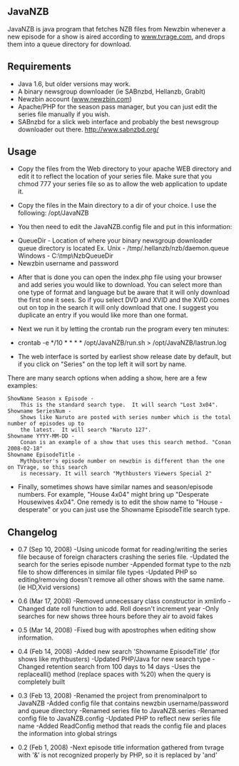 JavaNZB
---------------

JavaNZB is java program that fetches NZB files from Newzbin whenever a
new episode for a show is aired according to www.tvrage.com, and drops them into a
queue directory for download.

Requirements
---------------

 * Java 1.6, but older versions may work.
 * A binary newsgroup downloader (ie SABnzbd, Hellanzb, GrabIt)
 * Newzbin account (www.newzbin.com)
 * Apache/PHP for the season pass manager, but you can just edit the series file manually if you wish.
 * SABnzbd for a slick web interface and probably the best newsgroup downloader out there.
   http://www.sabnzbd.org/

Usage
---------------

- Copy the files from the Web directory to your apache WEB directory and edit it to 
reflect the location of your series file.  Make sure that you chmod 777 your 
series file so as to allow the web application to update it.

- Copy the files in the Main directory to a dir of your choice.  I use the following:
/opt/JavaNZB

- You then need to edit the JavaNZB.config file and put in this information:
 * QueueDir - Location of where your binary newsgroup downloader queue directory is located
   Ex. Unix - /tmp/.hellanzb/nzb/daemon.queue
       Windows - C:\\tmp\\NzbQueueDir
 * Newzbin username and password


- After that is done you can open the index.php file using your browser and add
series you would like to download.  You can select more than one type of format
and language but be aware that it will only download the first one it sees.
So if you select DVD and XVID and the XVID comes out on top in the search it will
only download that one.  I suggest you duplicate an entry if you would like more
than one format.

- Next we run it by letting the crontab run the program every ten minutes:

- crontab -e
  */10 * * * *    /opt/JavaNZB/run.sh > /opt/JavaNZB/lastrun.log

- The web interface is sorted by earliest show release date by default, but if you click on "Series"
on the top left it will sort by name.  

There are many search options when adding a show, here are a few examples:

    ShowName Season x Episode - 
		This is the standard search type.  It will search "Lost 3x04".
	Showname SeriesNum - 
		Shows like Naruto are posted with series number which is the total number of episodes up to
		the latest.  It will search "Naruto 127".
	Showname YYYY-MM-DD - 
		Conan is an example of a show that uses this search method. "Conan 2008-02-18"
	Showname EpisodeTitle - 
		Mythbuster's episode number on newzbin is different than the one on TVrage, so this search
		is necessary. It will search "Mythbusters Viewers Special 2"

- Finally, sometimes shows have similar names and season/episode numbers.  For example, "House 4x04" might
bring up "Desperate Housewives 4x04".  One remedy is to edit the show name to "House -desperate" or you
can just use the Showname EpisodeTitle search type.

Changelog
---------------
* 0.7 (Sep 10, 2008)
-Using unicode format for reading/writing the series file because of foreign characters crashing the series file.
-Updated the search for the series episode number
-Appended format type to the nzb file to show differences in similar file types
-Updated PHP so editing/removing doesn't remove all other shows with the same name. (ie HD,Xvid versions)

* 0.6 (Mar 17, 2008)
-Removed unnecessary class constructor in xmlinfo
-Changed date roll function to add.  Roll doesn't increment year
-Only searches for new shows three hours before they air to avoid fakes

* 0.5 (Mar 14, 2008)
-Fixed bug with apostrophes when editing show information.

* 0.4 (Feb 14, 2008)
-Added new search 'Showname EpisodeTitle' (for shows like mythbusters)
-Updated PHP/Java for new search type
-Changed retention search from 100 days to 14 days
-Uses the replaceall() method (replace spaces with %20) when the query is completely built

* 0.3 (Feb 13, 2008)
-Renamed the project from prenominalport to JavaNZB
-Added config file that contains newzbin username/password and queue directory
-Renamed series file to JavaNZB.series
-Renamed config file to JavaNZB.config
-Updated PHP to reflect new series file name
-Added ReadConfig method that reads the config file and places the information into global strings

* 0.2 (Feb 1, 2008)
-Next episode title information gathered from tvrage with '&' is not recognized properly by PHP, so it is replaced by 'and'

